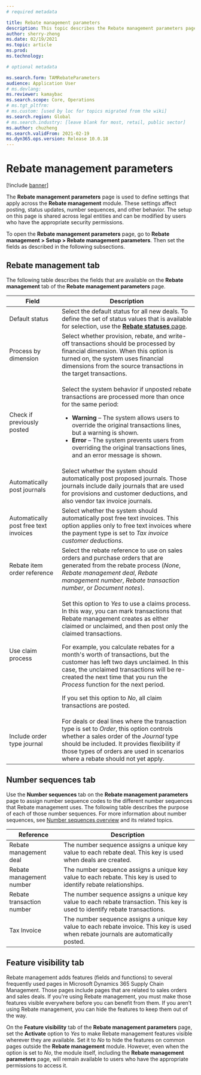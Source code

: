 ```yaml
---
# required metadata

title: Rebate management parameters
description: This topic describes the Rebate management parameters page. This page contains settings that affect posting, status updates, number sequences, and other behavior.
author: sherry-zheng
ms.date: 02/19/2021
ms.topic: article
ms.prod: 
ms.technology: 

# optional metadata

ms.search.form: TAMRebateParameters
audience: Application User
# ms.devlang: 
ms.reviewer: kamaybac
ms.search.scope: Core, Operations
# ms.tgt_pltfrm: 
# ms.custom: [used by loc for topics migrated from the wiki]
ms.search.region: Global
# ms.search.industry: [leave blank for most, retail, public sector]
ms.author: chuzheng
ms.search.validFrom: 2021-02-19
ms.dyn365.ops.version: Release 10.0.18
---
```


# Rebate management parameters

[!include [banner](../includes/banner.md)]

The **Rebate management parameters** page is used to define settings that apply across the **Rebate management** module. These settings affect posting, status updates, number sequences, and other behavior. The setup on this page is shared across legal entities and can be modified by users who have the appropriate security permissions.

To open the **Rebate management parameters** page, go to **Rebate management \> Setup \> Rebate management parameters**. Then set the fields as described in the following subsections.

## Rebate management tab

The following table describes the fields that are available on the **Rebate management** tab of the **Rebate management parameters** page.

| Field | Description |
|---|---|
| Default status | Select the default status for all new deals. To define the set of status values that is available for selection, use the [**Rebate statuses** page](rebate-statuses.md). |
| Process by dimension | Select whether provision, rebate, and write-off transactions should be processed by financial dimension. When this option is turned on, the system uses financial dimensions from the source transactions in the target transactions. |
| Check if previously posted | <p>Select the system behavior if unposted rebate transactions are processed more than once for the same period:</p><ul><li>**Warning** – The system allows users to override the original transactions lines, but a warning is shown.</li><li>**Error** – The system prevents users from overriding the original transactions lines, and an error message is shown. |
| Automatically post journals | Select whether the system should automatically post proposed journals. Those journals include daily journals that are used for provisions and customer deductions, and also vendor tax invoice journals. |
| Automatically post free text invoices | Select whether the system should automatically post free text invoices. This option applies only to free text invoices where the payment type is set to *Tax invoice customer deductions*. |
| Rebate item order reference | Select the rebate reference to use on sales orders and purchase orders that are generated from the rebate process (*None*, *Rebate management deal*, *Rebate management number*, *Rebate transaction number*, or *Document notes*). |
| Use claim process | <p>Set this option to *Yes* to use a claims process. In this way, you can mark transactions that Rebate management creates as either claimed or unclaimed, and then post only the claimed transactions.</p><p>For example, you calculate rebates for a month's worth of transactions, but the customer has left two days unclaimed. In this case, the unclaimed transactions will be re-created the next time that you run the *Process* function for the next period.</p><p>If you set this option to *No*, all claim transactions are posted.</p> |
| Include order type journal | For deals or deal lines where the transaction type is set to *Order*, this option controls whether a sales order of the *Journal* type should be included. It provides flexibility if those types of orders are used in scenarios where a rebate should not yet apply. |

## Number sequences tab

Use the **Number sequences** tab on the **Rebate management parameters** page to assign number sequence codes to the different number sequences that Rebate management uses. The following table describes the purpose of each of those number sequences. For more information about number sequences, see [Number sequences overview](../../fin-ops-core/fin-ops/organization-administration/number-sequence-overview.md) and its related topics.

| Reference | Description |
|---|---|
| Rebate management deal | The number sequence assigns a unique key value to each rebate deal. This key is used when deals are created. |
| Rebate management number | The number sequence assigns a unique key value to each rebate. This key is used to identify rebate relationships. |
| Rebate transaction number | The number sequence assigns a unique key value to each rebate transaction. This key is used to identify rebate transactions. |
| Tax Invoice | The number sequence assigns a unique key value to each rebate invoice. This key is used when rebate journals are automatically posted. |

## Feature visibility tab

Rebate management adds features (fields and functions) to several frequently used pages in Microsoft Dynamics 365 Supply Chain Management. Those pages include pages that are related to sales orders and sales deals. If you're using Rebate management, you must make those features visible everywhere before you can benefit from them. If you aren't using Rebate management, you can hide the features to keep them out of the way.

On the **Feature visibility** tab of the **Rebate management parameters** page, set the **Activate** option to *Yes* to make Rebate management features visible wherever they are available. Set it to *No* to hide the features on common pages outside the **Rebate management** module. However, even when the option is set to *No*, the module itself, including the **Rebate management parameters** page, will remain available to users who have the appropriate permissions to access it.
